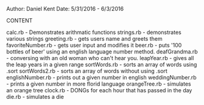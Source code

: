 Author: Daniel Kent
Date: 5/31/2016 - 6/3/2016

CONTENT

calc.rb - Demonstrates arithmatic functions
strings.rb - demonstrates various strings
greeting.rb - gets users name and greets them
favoriteNumber.rb - gets user input and modifies it
beer.rb - puts '100 bottles of beer' using an english language number method.
deafGrandma.rb - conversing with an old woman who can't hear you.
leapYear.rb - gives all the leap years in a given range
sortWords.rb - sorts an array of words using .sort
sortWords2.rb - sorts an array of words without using .sort
englishNumber.rb - prints out a given number in english
weddingNumber.rb - prints a given number in more florid language
orangeTree.rb - simulates an orange tree
clock.rb - DONGs for each hour that has passed in the day
die.rb - simulates a die

